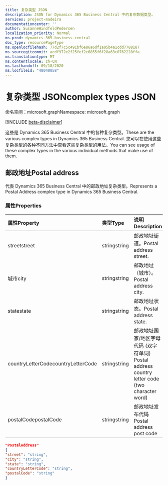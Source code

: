 ```yaml
---
title: 复杂类型 JSON
description: JSON for Dynamics 365 Business Central 中的复杂数据类型。
services: project-madeira
documentationcenter: ''
author: SusanneWindfeldPedersen
localization_priority: Normal
ms.prod: dynamics-365-business-central
doc_type: resourcePageType
ms.openlocfilehash: 77d2f7c5c491bf6e86a6df1a05b4a1cdd7788187
ms.sourcegitcommit: acdf972e2f25fef2c6855f6f28a63c0762228ffa
ms.translationtype: MT
ms.contentlocale: zh-CN
ms.lasthandoff: 09/18/2020
ms.locfileid: "48040058"
---
```

# <a name="complex-types-json"></a><span data-ttu-id="ff409-103">复杂类型 JSON</span><span class="sxs-lookup"><span data-stu-id="ff409-103">complex types JSON</span></span>

<span data-ttu-id="ff409-104">命名空间：microsoft.graph</span><span class="sxs-lookup"><span data-stu-id="ff409-104">Namespace: microsoft.graph</span></span>

[!INCLUDE [beta-disclaimer](../../includes/beta-disclaimer.md)]

<span data-ttu-id="ff409-105">这些是 Dynamics 365 Business Central 中的各种复杂类型。</span><span class="sxs-lookup"><span data-stu-id="ff409-105">These are the various complex types in Dynamics 365 Business Central.</span></span> <span data-ttu-id="ff409-106">您可以在使用这些复杂类型的各种不同方法中查看这些复杂类型的用法。</span><span class="sxs-lookup"><span data-stu-id="ff409-106">You can see usage of these complex types in the various individual methods that make use of them.</span></span>

## <a name="postal-address"></a><span data-ttu-id="ff409-107">邮政地址</span><span class="sxs-lookup"><span data-stu-id="ff409-107">Postal address</span></span>

<span data-ttu-id="ff409-108">代表 Dynamics 365 Business Central 中的邮政地址复杂类型。</span><span class="sxs-lookup"><span data-stu-id="ff409-108">Represents a Postal Address complex type in Dynamics 365 Business Central.</span></span>

### <a name="properties"></a><span data-ttu-id="ff409-109">属性</span><span class="sxs-lookup"><span data-stu-id="ff409-109">Properties</span></span>
| <span data-ttu-id="ff409-110">属性</span><span class="sxs-lookup"><span data-stu-id="ff409-110">Property</span></span>     | <span data-ttu-id="ff409-111">类型</span><span class="sxs-lookup"><span data-stu-id="ff409-111">Type</span></span>       |<span data-ttu-id="ff409-112">说明</span><span class="sxs-lookup"><span data-stu-id="ff409-112">Description</span></span>             |
|:-------------|:---------|:-----------------------|
|<span data-ttu-id="ff409-113">street</span><span class="sxs-lookup"><span data-stu-id="ff409-113">street</span></span>        |<span data-ttu-id="ff409-114">string</span><span class="sxs-lookup"><span data-stu-id="ff409-114">string</span></span>    |<span data-ttu-id="ff409-115">邮政地址街道。</span><span class="sxs-lookup"><span data-stu-id="ff409-115">Postal address street.</span></span>  |
|<span data-ttu-id="ff409-116">城市</span><span class="sxs-lookup"><span data-stu-id="ff409-116">city</span></span>          |<span data-ttu-id="ff409-117">string</span><span class="sxs-lookup"><span data-stu-id="ff409-117">string</span></span>    |<span data-ttu-id="ff409-118">邮政地址（城市）。</span><span class="sxs-lookup"><span data-stu-id="ff409-118">Postal address city.</span></span>    |
|<span data-ttu-id="ff409-119">state</span><span class="sxs-lookup"><span data-stu-id="ff409-119">state</span></span>         |<span data-ttu-id="ff409-120">string</span><span class="sxs-lookup"><span data-stu-id="ff409-120">string</span></span>    |<span data-ttu-id="ff409-121">邮政地址状态。</span><span class="sxs-lookup"><span data-stu-id="ff409-121">Postal address state.</span></span>   |
|<span data-ttu-id="ff409-122">countryLetterCode</span><span class="sxs-lookup"><span data-stu-id="ff409-122">countryLetterCode</span></span>|<span data-ttu-id="ff409-123">string</span><span class="sxs-lookup"><span data-stu-id="ff409-123">string</span></span> |<span data-ttu-id="ff409-124">邮政地址国家/地区字母代码 (双字符单词) </span><span class="sxs-lookup"><span data-stu-id="ff409-124">Postal address country letter code (two character word)</span></span>|
|<span data-ttu-id="ff409-125">postalCode</span><span class="sxs-lookup"><span data-stu-id="ff409-125">postalCode</span></span>    |<span data-ttu-id="ff409-126">string</span><span class="sxs-lookup"><span data-stu-id="ff409-126">string</span></span>    |<span data-ttu-id="ff409-127">邮政地址发布代码</span><span class="sxs-lookup"><span data-stu-id="ff409-127">Postal address post code</span></span>|

```json
"PostalAddress" 
{ 
"street": "string",
"city": "string", 
"state": "string", 
"countryLetterCode": "string", 
"postalCode": "string" 
} 
 ```



